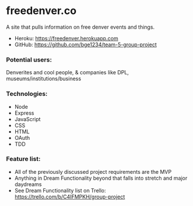 # freedenver.co
A site that pulls information on free denver events and things.

* Heroku: https://freedenver.herokuapp.com
* GitHub: https://github.com/bge1234/team-5-group-project

### Potential users:
Denverites and cool people, & companies like DPL, museums/institutions/business

### Technologies:
* Node
* Express
* JavaScript
* CSS
* HTML
* OAuth
* TDD

### Feature list:
* All of the previously discussed project requirements are the MVP
* Anything in Dream Functionality beyond that falls into stretch and major daydreams
* See Dream Functionality list on Trello: https://trello.com/b/C4IFMPKH/group-project
